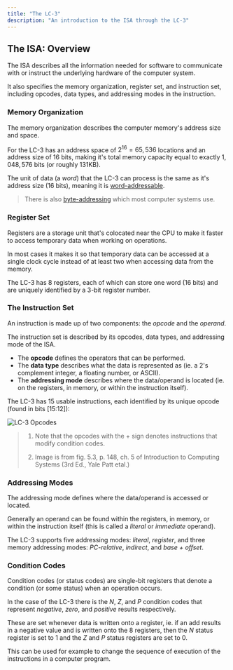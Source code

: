 ```yaml
---
title: "The LC-3"
description: "An introduction to the ISA through the LC-3"
---
```


## The ISA: Overview

The ISA describes all the information needed for software to communicate 
with or instruct the underlying hardware of the computer system.

It also specifies the memory organization, register set, and instruction set, 
including opcodes, data types, and addressing modes in the instruction.

### Memory Organization

The memory organization describes the computer memory's address size and space.

For the LC-3 has an address space of $2^{16} = 65,536$ locations and an address 
size of 16 bits, making it's total memory capacity equal to exactly $1,048,576$ 
bits (or roughly $131\text{KB}$).

The unit of data (a _word_) that the LC-3 can process is the same as it's address 
size ($16$ bits), meaning it is [word-addressable](https://en.wikipedia.org/wiki/Word_addressing).

> There is also [byte-addressing](https://en.wikipedia.org/wiki/Byte_addressing) which most computer systems use.

### Register Set

Registers are a storage unit that's colocated near the CPU to make it faster to 
access temporary data when working on operations.

In most cases it makes it so that temporary data can be accessed at a single clock 
cycle instead of at least two when accessing data from the memory.

The LC-3 has $8$ registers, each of which can store one word ($16$ bits) and are 
uniquely identified by a $3$-bit register number.

### The Instruction Set

An instruction is made up of two components: the *opcode* and the *operand*.

The instruction set is described by its opcodes, data types, and addressing mode 
of the ISA.

- The **opcode** defines the operators that can be performed.
- The **data type** describes what the data is represented as (ie. a 2's complement 
  integer, a floating number, or ASCII).
- The **addressing mode** describes where the data/operand is located (ie. on the 
  registers, in memory, or within the instruction itself).

The LC-3 has $15$ usable instructions, each identified by its unique opcode (found 
in bits [$15$:$12$]):

![LC-3 Opcodes](/images/figures/computer-systems/lc-3-opcodes.png)

> 1. Note that the opcodes with the $+$ sign denotes instructions that modify condition 
> codes.
>
> 2. Image is from fig. 5.3, p. 148, ch. 5 of Introduction to Computing Systems 
> (3rd Ed., Yale Patt etal.)

### Addressing Modes

The addressing mode defines where the data/operand is accessed or located.

Generally an operand can be found within the registers, in memory, or within the 
instruction itself (this is called a *literal* or *immediate* operand).

The LC-3 supports five addressing modes: _literal_, _register_, and three memory addressing 
modes: _PC-relative_, _indirect_, and _base + offset_.

### Condition Codes

Condition codes (or status codes) are single-bit registers that denote a condition 
(or some status) when an operation occurs.

In the case of the LC-3 there is the $N$, $Z$, and $P$ condition codes that represent _negative_, 
_zero_, and _positive_ results respectively.

These are set whenever data is written onto a register, ie. if an add results in a 
negative value and is written onto the $8$ registers, then the $N$ status register is 
set to $1$ and the $Z$ and $P$ status registers are set to $0$.

This can be used for example to change the sequence of execution of the instructions in 
a computer program.
